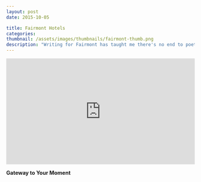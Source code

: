 ```yaml
---
layout: post
date: 2015-10-05

title: Fairmont Hotels
categories: 
thumbnail: /assets/images/thumbnails/fairmont-thumb.png
description: "Writing for Fairmont has taught me there's no end to poetic imagination. Even when you think you've exhausted the deepest recesses of your brain, you learn to close your eyes and give yourself up to all things beautiful, inspirational and human. Now isn't that precious."
---
```



<style>.embed-container { position: relative; padding-bottom: 56.25%; height: 0; overflow: hidden; max-width: 100%; } .embed-container iframe, .embed-container object, .embed-container embed { position: absolute; top: 0; left: 0; width: 100%; height: 100%; }</style><div class='embed-container'><iframe src='https://player.vimeo.com/video/144168445' frameborder='0' webkitAllowFullScreen mozallowfullscreen allowFullScreen></iframe></div>

**Gateway to Your Moment**

